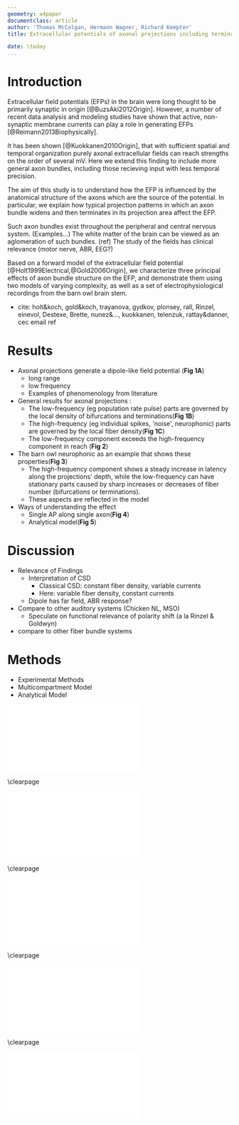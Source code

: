 ```yaml
---
geometry: a4paper
documentclass: article
author: 'Thomas McColgan, Hermann Wagner, Richard Kempter'
title: Extracellular potentials of axonal projections including terminations and bifurcations

date: \today
...
```


Introduction
==============

Extracellular field potentials (EFPs) in the brain were long thought to be
primarily synaptic in origin [@BuzsAki2012Origin]. However, a number of recent
data analysis and modeling studies have shown that active, non-synaptic
membrane currents can play a role in generating EFPs [@Reimann2013Biophysically]. 

It has been shown [@Kuokkanen2010Origin], that with sufficient spatial and temporal
organization purely axonal extracellular fields can reach strengths on the
order of several mV. Here we extend this finding to include more general axon
bundles, including those recieving input with less temporal precision.

The aim of this study is to understand how the EFP is influenced by
the anatomical structure of the axons which are the source of the potential. In
particular, we explain how typical projection patterns in which an axon bundle
widens and then terminates in its projection area affect the EFP.

Such axon bundles exist throughout the peripheral and central nervous system.
(Examples...) The white matter of the brain can be viewed as an aglomeration of
such bundles. (ref) The study of the fields has clinical relevance (motor
nerve, ABR, EEG?)

Based on a forward model of the extracellular field potential
[@Holt1999Electrical,@Gold2006Origin], we characterize three principal effects
of axon bundle structure on the EFP, and demonstrate them using two models of
varying complexity, as well as a set of electrophysiological recordings from
the barn owl brain stem.

- cite: holt&koch, gold&koch, trayanova, gydkov, plonsey, rall, Rinzel, einevol,
  Destexe, Brette, nunez&..., kuokkanen, telenzuk, rattay&danner, cec email ref

Results
==============
- Axonal projections generate a dipole-like field potential (**Fig 1A**)
    - long range
    - low frequency
    - Examples of phenomenology from literature
- General results for axonal projections :
    - The low-frequency (eg population rate pulse) parts are governed by the 
      local density of bifurcations and terminations(**Fig 1B**)
    - The high-frequency (eg individual spikes, 'noise', neurophonic) parts
      are governed by the local fiber density(**Fig 1C**)
    - The low-frequency component exceeds the high-frequency component in reach (**Fig 2**)
- The barn owl neurophonic as an example that shows these properties(**Fig 3**)
    - The high-frequency component shows a steady increase in latency along the
      projections' depth, while the low-frequency can have stationary parts
      caused by sharp increases or decreases of fiber number (bifurcations or
      terminations).
    - These aspects are reflected in the model
- Ways of understanding the effect
    - Single AP along single axon(**Fig 4**)
    - Analytical model(**Fig 5**)

Discussion
==============

- Relevance of Findings
    - Interpretation of CSD
        - Classical CSD: constant fiber density, variable currents
        - Here: variable fiber density, constant currents
    - Dipole has far field, ABR response?
- Compare to other auditory systems (Chicken NL, MSO)
    - Speculate on functional relevance of polarity shift (a la Rinzel & Goldwyn)
- compare to other fiber bundle systems

Methods
==============
- Experimental Methods
- Multicompartment Model
- Analytical Model

![Axonal projections generate a dipole-like extracellular field potential.
Extracellular evoked potential due to a pulse of activity in a generic fiber
bundle. (**A**) shows the structure of the bundle, as well as EFP responses at
various locations, indicated by blue dots. Scaling of traces indicated by
colorbar. Relative strength of high-frequency noise relative to the
low-frequency pulse decays with distance. The low frequency pulse switches
polarity along the nerve bundles termination zone. (**B**) shows the density of
bifurcations and terminations at varying depths, overlayed with the peak
amplitude of the low frequency component. (**C**) shows the fiber density
overlayed with the strength of the high-frequency EFP component.
](../figs/mockups/fig1.pdf)

\clearpage

![Low-frequency component of the axon bundle EFP exceeds high frequency in
reach. (**A**) shows the behaviour of different spectral components (frequency
indicated by colorbar) in a double logarithmic plot. The slope indicates the
scaling coefficient in this frequency band. (**B**) shows this scaling
coefficient for different frequencies. Low frequencies have the least negative
coefficient, indicating the furthest reach.](../figs/mockups/fig2.pdf)

\clearpage

![Data from the barn owl shows the expected behaviour predicted by the model.
(**A**) shows data from the barn owls nucleus laminaris in response to an
auditory click stimulus, compared to a simulation of the axonal structure and
activation in (**B**). The click stimulus induces a pulse of activity in the
afferent axon bundle. The low-frequency components (**Ab** and **Bb**) show the
polarity reversal. The high frequency component (**Ac** and **Bc**, does not
show such a reversal, but rather shows a steady increase in phase with
depth.](../figs/mockups/fig3.pdf)

\clearpage

![The dipolar behaviour can be understood by examining individual action
potentials on a single axon tree. Comparing the low frequency owl data (**A**)
to a single axon and action potential in model (**B**) shows a similar
behaviour. In particular, the potential at a termination and that at a
bifurcation (red and green curves in **B**) are approximately
inverted.](../figs/mockups/fig4.pdf)

\clearpage

![Analytical model of the axon bundle potential explains the effects observed
in the numerical model and example data. (**A**) shows the behaviour of a
simplified fiber bundle with a piecewise constant fiber density (**Aa**). The
high frequency component (**Ab**) shows no polarity reversal, while the
high-frequency component (**Ac**) does, as expected from the data and
modelling. This can be understood by decomposing the signal into two
components. The first component is governed by the bifurcation and termination
density, and is filtered by the regular weighting function (**Ba**), which acts
as a low-pass filter (**Bb**). The second component is governed by the
fiber density, and is filtered by the derivative of the weighting function
(**Bc**), which acts as a high- or band-pass filter
(**Bd**).](../figs/mockups/fig5.pdf)
